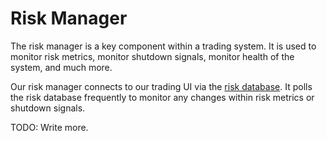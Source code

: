 # Risk Manager

The risk manager is a key component within a trading system. It is used to monitor risk metrics, monitor shutdown signals, monitor health of the system, and much more.

Our risk manager connects to our trading UI via the [risk database](../data/9-risk-database.md). It polls the risk database frequently to monitor any changes within risk metrics or shutdown signals.

TODO: Write more.